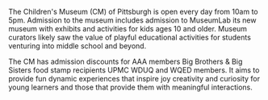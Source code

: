 <p><span style=font-weight: 400;>The Children's Museum (CM) of Pittsburgh is open every day from 10am to 5pm. Admission to the museum includes admission to MuseumLab its new museum with exhibits and activities for kids ages 10 and older. Museum curators likely saw the value of playful educational activities for students venturing into middle school and beyond.</span></p>

<p><span style=font-weight: 400;>The CM has admission discounts for AAA members Big Brothers &amp; Big Sisters food stamp recipients UPMC WDUQ and WQED members. It aims to provide fun dynamic experiences that inspire joy creativity and curiosity for young learners and those that provide them with meaningful interactions.</span></p>